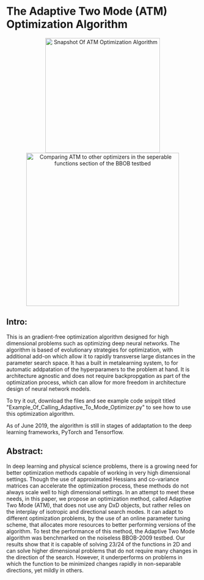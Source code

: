 # The Adaptive Two Mode (ATM) Optimization Algorithm

<p align="center">
   <img src=https://github.com/BjBodner/Portfolio/blob/master/Machine_Learning_and_Optimization_Projects/Images/ATM_Optimization_Snapshot.JPG width="300" title="Snapshot Of ATM Optimization Algorithm">
   <img src=https://github.com/BjBodner/Portfolio/blob/master/Machine_Learning_and_Optimization_Projects/Images/BBOB_20D.JPG width="400" title="Comparing ATM to other optimizers in the seperable functions section of the BBOB testbed">
   
## Intro: 
This is an gradient-free optimization algorithm designed for high dimensional problems such as optimizing deep neural networks.
The algorithm is based of evolutionary strategies for optimization, with additional add-on which allow it to rapidly transverse large distances in the parameter search space. It has a built in metalearning system, to for automatic addpatation of the hyperparamers to the problem at hand. It is architecture agnostic and does not require backpropgation as part of the optimization process, which can allow for more freedom in architecture design of neural network models. 


To try it out, download the files and see example code snippit titled "Example_Of_Calling_Adaptive_To_Mode_Optimizer.py"
to see how to use this optimization algorithm.

As of June 2019, the algorithm is still in stages of addaptation to the deep learning frameworks, PyTorch and Tensorflow. 


## Abstract:
In deep learning and physical science problems, there is a growing need for better optimization methods capable of working in very high dimensional settings. Though the use of approximated Hessians and co-variance matrices can accelerate the optimization process, these methods do not always scale well to high dimensional settings. In an attempt to meet these needs, in this paper, we propose an optimization method, called Adaptive Two Mode (ATM), that does not use any DxD objects, but rather relies on the interplay of isotropic and directional search modes. It can adapt to different optimization problems, by the use of an online parameter tuning scheme, that allocates more resources to better performing versions of the algorithm. To test the performance of this method, the Adaptive Two Mode algorithm was benchmarked on the noiseless BBOB-2009 testbed. Our results show that it is capable of solving 23/24 of the functions in 2D and can solve higher dimensional problems that do not require many changes in the direction of the search. However, it underperforms on problems in which the function to be minimized changes rapidly in non-separable directions, yet mildly in others.
